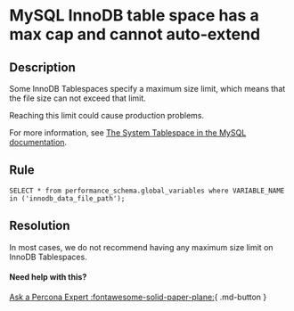 # MySQL InnoDB table space has a max cap and cannot auto-extend

## Description
Some InnoDB Tablespaces specify a maximum size limit, which means that the file size can not exceed that limit. 

Reaching this limit could cause production problems. 

For more information, see [The System Tablespace in the MySQL documentation](https://dev.mysql.com/doc/refman/8.0/en/innodb-system-tablespace.html).

## Rule
`SELECT * from performance_schema.global_variables where VARIABLE_NAME in ('innodb_data_file_path');`


## Resolution
In most cases, we do not recommend having any maximum size limit on InnoDB Tablespaces. 

#### Need help with this?

[Ask a Percona Expert :fontawesome-solid-paper-plane:](https://www.percona.com/about-percona/contact){ .md-button }